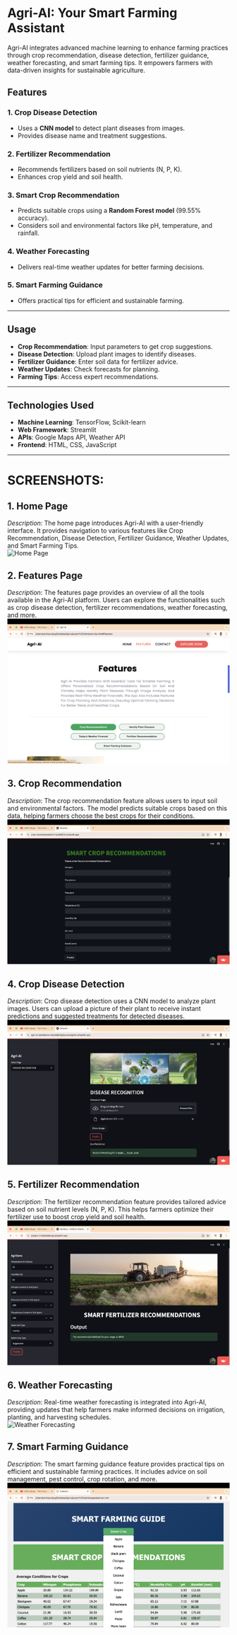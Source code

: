 # Agri-AI: Your Smart Farming Assistant

Agri-AI integrates advanced machine learning to enhance farming practices through crop recommendation, disease detection, fertilizer guidance, weather forecasting, and smart farming tips. It empowers farmers with data-driven insights for sustainable agriculture.

## Features

### 1. **Crop Disease Detection**
- Uses a **CNN model** to detect plant diseases from images.
- Provides disease name and treatment suggestions.

### 2. **Fertilizer Recommendation**
- Recommends fertilizers based on soil nutrients (N, P, K).
- Enhances crop yield and soil health.

### 3. **Smart Crop Recommendation**
- Predicts suitable crops using a **Random Forest model** (99.55% accuracy).
- Considers soil and environmental factors like pH, temperature, and rainfall.

### 4. **Weather Forecasting**
- Delivers real-time weather updates for better farming decisions.

### 5. **Smart Farming Guidance**
- Offers practical tips for efficient and sustainable farming.

---

## Usage

- **Crop Recommendation**: Input parameters to get crop suggestions.
- **Disease Detection**: Upload plant images to identify diseases.
- **Fertilizer Guidance**: Enter soil data for fertilizer advice.
- **Weather Updates**: Check forecasts for planning.
- **Farming Tips**: Access expert recommendations.

---
## Technologies Used

- **Machine Learning**: TensorFlow, Scikit-learn  
- **Web Framework**: Streamlit  
- **APIs**: Google Maps API, Weather API  
- **Frontend**: HTML, CSS, JavaScript  

---

# SCREENSHOTS:

## 1. Home Page  
*Description*: The home page introduces Agri-AI with a user-friendly interface. It provides navigation to various features like Crop Recommendation, Disease Detection, Fertilizer Guidance, Weather Updates, and Smart Farming Tips.  
![Home Page](PROJECT/SCREENSHOTS/HOMEPAGE.png)

## 2. Features Page  
*Description*: The features page provides an overview of all the tools available in the Agri-AI platform. Users can explore the functionalities such as crop disease detection, fertilizer recommendations, weather forecasting, and more.  
![Features Page](PROJECT/SCREENSHOTS/FEATURES.png)

## 3. Crop Recommendation  
*Description*: The crop recommendation feature allows users to input soil and environmental factors. The model predicts suitable crops based on this data, helping farmers choose the best crops for their conditions.  
![Crop Recommendation](PROJECT/SCREENSHOTS/CROPR.png)

## 4. Crop Disease Detection  
*Description*: Crop disease detection uses a CNN model to analyze plant images. Users can upload a picture of their plant to receive instant predictions and suggested treatments for detected diseases.  
![Crop Disease Detection](PROJECT/SCREENSHOTS/CROPD.png)

## 5. Fertilizer Recommendation  
*Description*: The fertilizer recommendation feature provides tailored advice based on soil nutrient levels (N, P, K). This helps farmers optimize their fertilizer use to boost crop yield and soil health.  
![Fertilizer Recommendation](PROJECT/SCREENSHOTS/FERP.png)

## 6. Weather Forecasting  
*Description*: Real-time weather forecasting is integrated into Agri-AI, providing updates that help farmers make informed decisions on irrigation, planting, and harvesting schedules.  
![Weather Forecasting](PROJECT/SCREENSHOTS/WEATHER.png)

## 7. Smart Farming Guidance  
*Description*: The smart farming guidance feature provides practical tips on efficient and sustainable farming practices. It includes advice on soil management, pest control, crop rotation, and more.  
![Smart Farming Guidance](PROJECT/SCREENSHOTS/SMARTGUIDE.png)

